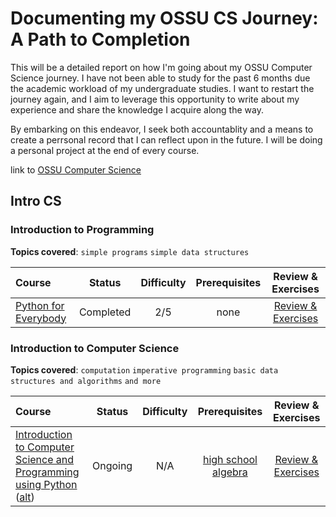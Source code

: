 # Documenting my OSSU CS Journey: A Path to Completion 

This will be a detailed report on how I'm going about my OSSU Computer Science journey. I have not been able to study for the past 6 months due the academic workload of my undergraduate studies. I want to restart the journey again, and I aim to leverage this opportunity to write about my experience and share the knowledge I acquire along the way. 

By embarking on this endeavor, I seek both accountablity and a means to create a perrsonal record that I can reflect upon in the future. I will be doing a personal project at the end of every course.

link to [OSSU Computer Science](https://www.github.com/ossu/computer-science)

## Intro CS

### Introduction to Programming

**Topics covered**:
`simple programs`
`simple data structures`

Course | Status | Difficulty | Prerequisites | Review & Exercises 
:-- | :--: | :--: | :--: | :--:
[Python for Everybody](https://www.py4e.com/lessons) | Completed | 2/5 | none | [Review & Exercises](https://github.com/SpaceTimmi/Finishing-OSSU/tree/main/PY4E)


### Introduction to Computer Science

**Topics covered**:
`computation`
`imperative programming`
`basic data structures and algorithms`
`and more`

Course | Status | Difficulty | Prerequisites | Review & Exercises 
:-- | :--: | :--: | :--: | :--:
[Introduction to Computer Science and Programming using Python](https://ocw.mit.edu/courses/6-0001-introduction-to-computer-science-and-programming-in-python-fall-2016/) ([alt](https://www.edx.org/course/introduction-to-computer-science-and-programming-7)) | Ongoing | N/A | [high school algebra](https://www.khanacademy.org/math/algebra-home) | [Review & Exercises](...)
